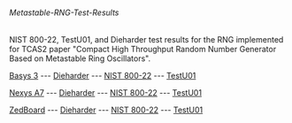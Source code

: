 ###### Metastable-RNG-Test-Results
NIST 800-22, TestU01, and Dieharder test results for the RNG implemented for TCAS2 paper "Compact High Throughput Random Number Generator Based on Metastable Ring Oscillators".


[Basys 3](../../tree/main/Basys3)
--- [Dieharder](../../tree/main/Basys3/Dieharder)
--- [NIST 800-22](../../tree/main/Basys3/NIST_800-22)
--- [TestU01](../../tree/main/Basys3/TestU01)


[Nexys A7](../../tree/main/Nexys_A7)
--- [Dieharder](../../tree/main/Nexys_A7/Dieharder)
--- [NIST 800-22](../../tree/main/Nexys_A7/NIST_800-22)
--- [TestU01](../../tree/main/Nexys_A7/TestU01)

[ZedBoard](../../tree/main/ZedBoard)
--- [Dieharder](../../tree/main/ZedBoard/Dieharder)
--- [NIST 800-22](../../tree/main/ZedBoard/NIST_800-22)
--- [TestU01](../../tree/main/ZedBoard/TestU01)
